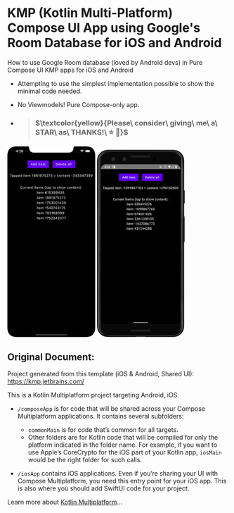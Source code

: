 # KMP (Kotlin Multi-Platform) Compose UI App using Google's Room Database for iOS and Android


How to use Google Room database (loved by Android devs) in Pure Compose UI KMP apps for iOS and Android 
- Attempting to use the simplest implementation possible to show the minimal code needed.
- No Viewmodels! Pure Compose-only app.

- > ### $\textcolor{yellow}{Please\ consider\ giving\ me\ a\ STAR\ as\ THANKS!\ ⭐️ 🤩\}$

[<img src= "./screenshots/ios.png" width="200">]()
[<img src= "./screenshots/android.png" width="200">]()

## Original Document:
Project generated from this template (iOS & Android, Shared UI): https://kmp.jetbrains.com/

This is a Kotlin Multiplatform project targeting Android, iOS.

* `/composeApp` is for code that will be shared across your Compose Multiplatform applications.
  It contains several subfolders:
  - `commonMain` is for code that’s common for all targets.
  - Other folders are for Kotlin code that will be compiled for only the platform indicated in the folder name.
    For example, if you want to use Apple’s CoreCrypto for the iOS part of your Kotlin app,
    `iosMain` would be the right folder for such calls.

* `/iosApp` contains iOS applications. Even if you’re sharing your UI with Compose Multiplatform, 
  you need this entry point for your iOS app. This is also where you should add SwiftUI code for your project.


Learn more about [Kotlin Multiplatform](https://www.jetbrains.com/help/kotlin-multiplatform-dev/get-started.html)…
